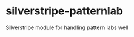 silverstripe-patternlab
=======================

Silverstripe module for handling pattern labs well
